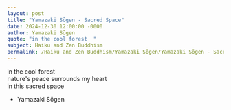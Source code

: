 ```yaml
---
layout: post
title: "Yamazaki Sōgen - Sacred Space"
date: 2024-12-30 12:00:00 -0000
author: Yamazaki Sōgen
quote: "in the cool forest  "
subject: Haiku and Zen Buddhism
permalink: /Haiku and Zen Buddhism/Yamazaki Sōgen/Yamazaki Sōgen - Sacred Space
---
```


in the cool forest  
nature's peace surrounds my heart  
in this sacred space  


- Yamazaki Sōgen

